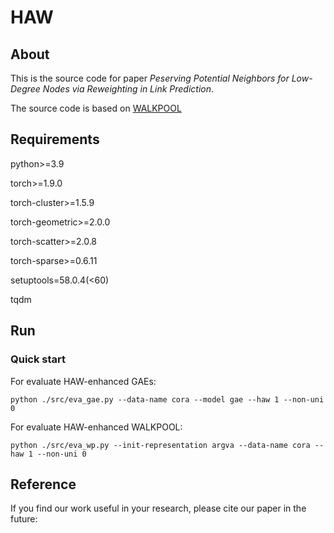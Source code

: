 # HAW


## About

This is the source code for paper _Peserving Potential Neighbors for Low-Degree
Nodes via Reweighting in Link Prediction_.

The source code is based on [WALKPOOL](https://github.com/DaDaCheng/WalkPooling/) 

## Requirements

python>=3.9

torch>=1.9.0

torch-cluster>=1.5.9

torch-geometric>=2.0.0

torch-scatter>=2.0.8

torch-sparse>=0.6.11

setuptools=58.0.4(<60)

tqdm

## Run

### Quick start

For evaluate HAW-enhanced GAEs:

	python ./src/eva_gae.py --data-name cora --model gae --haw 1 --non-uni 0

For evaluate HAW-enhanced WALKPOOL:

	python ./src/eva_wp.py --init-representation argva --data-name cora --haw 1 --non-uni 0

## Reference


If you find our work useful in your research, please cite our paper in the future:



